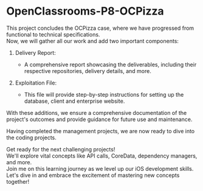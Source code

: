 # OpenClassrooms-P8-OCPizza

This project concludes the OCPizza case, where we have progressed from functional to technical specifications.  
Now, we will gather all our work and add two important components:

1. Delivery Report:
   - A comprehensive report showcasing the deliverables, including their respective repositories, delivery details, and more.

2. Exploitation File:
   - This file will provide step-by-step instructions for setting up the database, client and enterprise website.

With these additions, we ensure a comprehensive documentation of the project's outcomes and provide guidance for future use and maintenance.

Having completed the management projects, we are now ready to dive into the coding projects.

Get ready for the next challenging projects!  
We'll explore vital concepts like API calls, CoreData, dependency managers, and more.  
Join me on this learning journey as we level up our iOS development skills. Let's dive in and embrace the excitement of mastering new concepts together!
